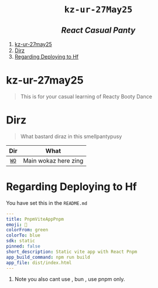 <h1 align="center"><code> kz-ur-27May25 </code></h1>
<h2 align="center"><i> React Casual Panty </i></h2>

1. [kz-ur-27may25](#kz-ur-27may25)
2. [Dirz](#dirz)
3. [Regarding Deploying to Hf](#regarding-deploying-to-hf)

# kz-ur-27may25

> This is for your casual learning of Reacty Booty Dance

# Dirz

> What bastard diraz in this smellpantypusy

|      Dir      |         What         |
| :-----------: | :------------------: |
| [`WO`](./WO/) | Main wokaz here zing |

# Regarding Deploying to Hf

You have set this in the `README.md`

```yaml
---
title: PnpmViteAppPnpm
emoji: 🤡
colorFrom: green
colorTo: blue
sdk: static
pinned: false
short_description: Static vite app with React Pnpm
app_build_command: npm run build
app_file: dist/index.html
---
```

1. Note you also cant use , bun , use pnpm only.
